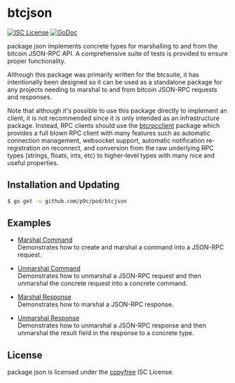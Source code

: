 # btcjson

[![ISC License](http://img.shields.io/badge/license-ISC-blue.svg)](http://copyfree.org)
[![GoDoc](https://img.shields.io/badge/godoc-reference-blue.svg)](http://godoc.org/github.com/p9c/pod/btcjson)

package json implements concrete types for marshalling to and from the bitcoin
JSON-RPC API. A comprehensive suite of tests is provided to ensure proper
functionality.

Although this package was primarily written for the btcsuite, it has
intentionally been designed so it can be used as a standalone package for any
projects needing to marshal to and from bitcoin JSON-RPC requests and responses.

Note that although it's possible to use this package directly to implement an
client, it is not recommended since it is only intended as an infrastructure
package. Instead, RPC clients should use
the [btcrpcclient](https://github.com/p9c/pod/rpcclient) package which provides
a full blown RPC client with many features such as automatic connection
management, websocket support, automatic notification re-registration on
reconnect, and conversion from the raw underlying RPC types (strings, floats,
ints, etc) to higher-level types with many nice and useful properties.

## Installation and Updating

```bash
$ go get -u github.com/p9c/pod/btcjson
```

## Examples

- [Marshal Command](http://godoc.org/github.com/p9c/pod/btcjson#example-MarshalCmd)  
  Demonstrates how to create and marshal a command into a JSON-RPC request.

- [Unmarshal Command](http://godoc.org/github.com/p9c/pod/btcjson#example-UnmarshalCmd)  
  Demonstrates how to unmarshal a JSON-RPC request and then unmarshal the
  concrete request into a concrete command.

- [Marshal Response](http://godoc.org/github.com/p9c/pod/btcjson#example-MarshalResponse)  
  Demonstrates how to marshal a JSON-RPC response.

- [Unmarshal Response](http://godoc.org/github.com/p9c/pod/btcjson#example-package--UnmarshalResponse)  
  Demonstrates how to unmarshal a JSON-RPC response and then unmarshal the
  result field in the response to a concrete type.

## License

package json is licensed under the [copyfree](http://copyfree.org) ISC License.
